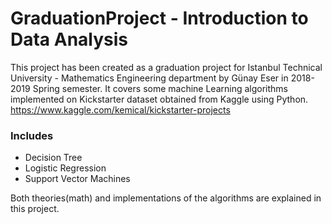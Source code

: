 # GraduationProject - Introduction to Data Analysis
This project has been created as a graduation project for Istanbul Technical University - Mathematics Engineering department by Günay Eser in 2018-2019 Spring semester.
It covers some machine Learning algorithms implemented on Kickstarter dataset obtained from Kaggle using Python. 
https://www.kaggle.com/kemical/kickstarter-projects

### Includes
  * Decision Tree
  * Logistic Regression
  * Support Vector Machines
  
Both theories(math) and implementations of the algorithms are explained in this project.
